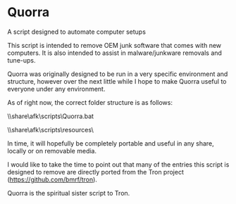 # Quorra
A script designed to automate computer setups

This script is intended to remove OEM junk software that comes with new computers. It is also intended to assist in malware/junkware removals and tune-ups.

Quorra was originally designed to be run in a very specific environment and structure, however over the next little while I hope to make Quorra useful to everyone under any environment.

As of right now, the correct folder structure is as follows:

\\\share\afk\scripts\Quorra.bat

\\\share\afk\scripts\resources\

In time, it will hopefully be completely portable and useful in any share, locally or on removable media.

I would like to take the time to point out that many of the entries this script is designed to remove are directly ported from the Tron project (https://github.com/bmrf/tron).

Quorra is the spiritual sister script to Tron.
